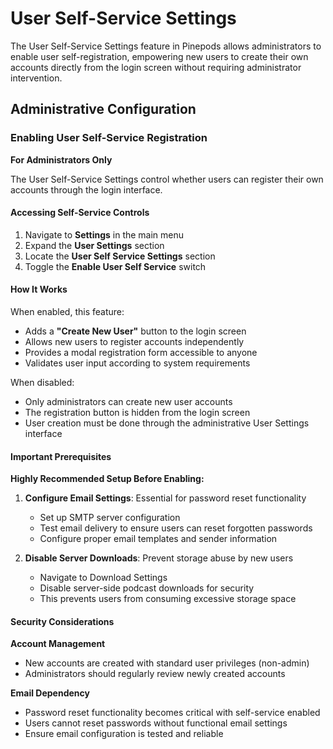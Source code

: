 # User Self-Service Settings

The User Self-Service Settings feature in Pinepods allows administrators to enable user self-registration, empowering new users to create their own accounts directly from the login screen without requiring administrator intervention.

## Administrative Configuration

### Enabling User Self-Service Registration

**For Administrators Only**

The User Self-Service Settings control whether users can register their own accounts through the login interface.

#### Accessing Self-Service Controls
1. Navigate to **Settings** in the main menu
2. Expand the **User Settings** section
3. Locate the **User Self Service Settings** section
4. Toggle the **Enable User Self Service** switch

#### How It Works

When enabled, this feature:
- Adds a **"Create New User"** button to the login screen
- Allows new users to register accounts independently
- Provides a modal registration form accessible to anyone
- Validates user input according to system requirements

When disabled:
- Only administrators can create new user accounts
- The registration button is hidden from the login screen
- User creation must be done through the administrative User Settings interface

#### Important Prerequisites

**Highly Recommended Setup Before Enabling:**

1. **Configure Email Settings**: Essential for password reset functionality
   - Set up SMTP server configuration
   - Test email delivery to ensure users can reset forgotten passwords
   - Configure proper email templates and sender information

2. **Disable Server Downloads**: Prevent storage abuse by new users
   - Navigate to Download Settings
   - Disable server-side podcast downloads for security
   - This prevents users from consuming excessive storage space

#### Security Considerations

**Account Management**
- New accounts are created with standard user privileges (non-admin)
- Administrators should regularly review newly created accounts

**Email Dependency**
- Password reset functionality becomes critical with self-service enabled
- Users cannot reset passwords without functional email settings
- Ensure email configuration is tested and reliable
